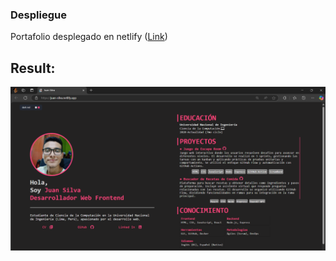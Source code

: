   
### Despliegue  
Portafolio desplegado en netlify ([Link](https://juan-silva.netlify.app/))

## Result:  
![](img/result.png)

